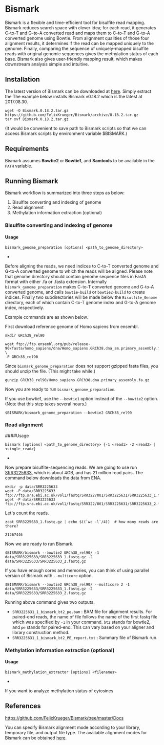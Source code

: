 # Bismark

Bismark is a flexible and time-efficient tool for bisulfite read mapping. Bismark reduces search space with clever idea; for each read, it generates C-to-T and G-to-A converted read and maps them to C-to-T and G-to-A converted genome using Bowtie. From alignment qualities of those four alignment results, it determines if the read can be mapped uniquely to the genome. Finally, comparing the sequence of uniquely-mapped bisulfite reads with original genomic sequences gives the methylation status of each base. Bismark also gives user-friendly mapping result, which makes downstream analysis simple and intuitive.

## Installation

The latest version of Bismark can be downloaded at [here](https://github.com/FelixKrueger/Bismark/releases). Simply extract the The example below installs Bismark v0.18.2 which is the latest at 2017.08.30. 

```shell
wget -O Bismark.0.18.2.tar.gz https://github.com/FelixKrueger/Bismark/archive/0.18.2.tar.gz
tar xvf Bismark.0.18.2.tar.gz
```

(It would be convenient to save path to Bismark scripts so that we can access Bismark scripts by environment variable $BISMARK.)

## Requirements

Bismark assumes **Bowtie2** or **Bowtie1**, and **Samtools** to be available in the `PATH` variable.

## Running Bismark

Bismark workflow is summarized into three steps as below:

1. Bisulfite converting and indexing of genome
2. Read alignment
3. Methylation information extraction (optional)

### Bisulfite converting and indexing of genome

#### Usage

```shell
bismark_genome_preparation [options] <path_to_genome_directory>
```

-

Before aligning the reads, we need indices to C-to-T converted genome and G-to-A converted genome to which the reads will be aligned. Please note that genome directory should contain genome sequence files in FastA format with either .fa or .fasta extension. Internally `bismark_genome_preparation` makes C-to-T converted genome and G-to-A converted genome, and calls `bowtie-build` or `bowtie2-build` to create indices. Finally two subdirectories will be made below the `Bisulfite_Genome` directory, each of which contain C-to-T genome index and G-to-A genome index, respectively.

Example commands are as shown below.

First download reference genome of Homo sapiens from ensembl.

```shell
mkdir GRCh38_rel90

wget ftp://ftp.ensembl.org/pub/release-90/fasta/homo_sapiens/dna/Homo_sapiens.GRCh38.dna_sm.primary_assembly.fa.gz \
-P GRCh38_rel90
```

Since `bismark_genome_preparation` does not support gzipped fasta files, you should unzip the file. (This might take while.)

```shell
gunzip GRCh38_rel90/Homo_sapiens.GRCh38.dna.primary_assembly.fa.gz
```

Now you are ready to run `bismark_genome_preparation`.

If you use bowtie1, use the `--bowtie1` option instead of the `--bowtie2` option. (Note that this step takes several hours.)

```shell
$BISMARK/bismark_genome_preparation --bowtie2 GRCh38_rel90
```

### Read alignment

####Usage

```shell
bismark [options] <path_to_genome_directory> {-1 <read1> -2 <read2> | <single_read>}
```

-

Now prepare bisulfite-sequencing reads. We are going to use run [SRR3225633](https://www.ncbi.nlm.nih.gov/sra/SRR3225633/), which is about 4GB, and has 21 million read pairs. The command below downloads the data from ENA.

```shell
mkdir -p data/SRR3225633
wget -P data/SRR3225633 ftp://ftp.sra.ebi.ac.uk/vol1/fastq/SRR322/001/SRR3225631/SRR3225633_1.fastq.gz
wget -P data/SRR3225633 ftp://ftp.sra.ebi.ac.uk/vol1/fastq/SRR322/001/SRR3225631/SRR3225633_2.fastq.gz
```

Let's count the reads.

```shell
zcat SRR3225633_1.fastq.gz | echo $((`wc -l`/4))  # how many reads are there?
```

```shell
21267446
```

Now we are ready to run Bismark.

```shell
$BISMARK/bismark --bowtie2 GRCh38_rel90/ -1 data/SRR3225633/SRR3225633_1.fastq.gz -2 data/SRR3225633/SRR3225633_2.fastq.gz
```

If you have enough cores and memories, you can think of using parallel version of Bismark with `--multicore` option.

```shell
$BISMARK/bismark --bowtie2 GRCh38_rel90/ --multicore 2 -1 data/SRR3225633/SRR3225633_1.fastq.gz -2 data/SRR3225633/SRR3225633_2.fastq.gz
```

Running above command gives two outputs.

- `SRR3225631_1_bismark_bt2_pe.bam` : BAM file for alignment results. For paired-end reads, the name of file follows the name of the first fastq file which was specified by `-1` in your command. `bt2` stands for bowtie2, and `pe` stands for paired-end. This can vary based on your aligner and library construction method.
- `SRR3225631_1_bismark_bt2_PE_report.txt` : Summary file of Bismark run.

### Methylation information extraction (optional)

#### Usage

```shell
bismark_methylation_extractor [options] <filenames>
```

-

If you want to analyze methylation status of cytosines 





## References

https://github.com/FelixKrueger/Bismark/tree/master/Docs

You can specify Bismark alignment mode according to your library, temporary file, and output file type. The available alignment modes for Bismark can be obtained [here](http://www.bioinformatics.babraham.ac.uk/projects/bismark/Bismark_alignment_modes.pdf).




